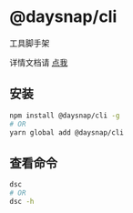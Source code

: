 # @daysnap/cli

工具脚手架

详情文档请 [点我](https://daysnap.github.io/cli/)


## 安装

```bash
npm install @daysnap/cli -g
# OR
yarn global add @daysnap/cli
```


## 查看命令

```bash
dsc
# OR
dsc -h
```
